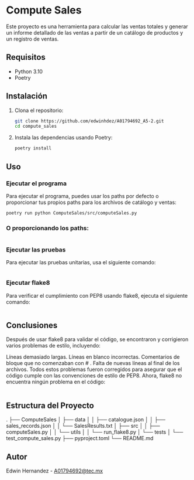 # Compute Sales

Este proyecto es una herramienta para calcular las ventas totales y generar un informe detallado de las ventas a partir de un catálogo de productos y un registro de ventas.

## Requisitos

- Python 3.10
- Poetry

## Instalación

1. Clona el repositorio:

    ```sh
    git clone https://github.com/edwinhdez/A01794692_A5-2.git
    cd compute_sales
    ```

2. Instala las dependencias usando Poetry:

    ```sh
    poetry install
    ```

## Uso

### Ejecutar el programa

Para ejecutar el programa, puedes usar los paths por defecto o proporcionar tus propios paths para los archivos de catálogo y ventas:

```sh
poetry run python ComputeSales/src/computeSales.py
```

### O proporcionando los paths:
``` poetry run python ComputeSales/src/computeSales.py path/to/catalogue.json path/to/sales_records.json
```
### Ejecutar las pruebas
Para ejecutar las pruebas unitarias, usa el siguiente comando:

```poetry run pytest
```

### Ejecutar flake8
Para verificar el cumplimiento con PEP8 usando flake8, ejecuta el siguiente comando:

``` poetry run flake8
``` 

## Conclusiones
Después de usar flake8 para validar el código, se encontraron y corrigieron varios problemas de estilo, incluyendo:

Líneas demasiado largas.
Líneas en blanco incorrectas.
Comentarios de bloque que no comenzaban con # .
Falta de nuevas líneas al final de los archivos.
Todos estos problemas fueron corregidos para asegurar que el código cumple con las convenciones de estilo de PEP8. Ahora, flake8 no encuentra ningún problema en el código:

``` No issues found by flake8.
``` 

## Estructura del Proyecto
.
├── ComputeSales
│   ├── data
│   │   ├── catalogue.json
│   │   ├── sales_records.json
│   │   └── SalesResults.txt
│   ├── src
│   │   ├── computeSales.py
│   │   └── utils
│   │       └── run_flake8.py
│   └── tests
│       └── test_compute_sales.py
├── pyproject.toml
└── README.md

## Autor
Edwin Hernandez - A01794692@tec.mx
